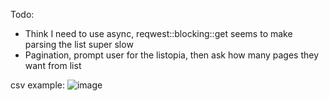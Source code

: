 Todo:
- Think I need to use async, reqwest::blocking::get seems to make parsing the list super slow
- Pagination, prompt user for the listopia, then ask how many pages they want from list


csv example:
![image](https://github.com/user-attachments/assets/4115b2b5-200a-458f-91b5-20f313408233)
